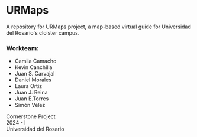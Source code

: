 # URMaps
A repository for URMaps project, a map-based virtual guide for Universidad del Rosario's cloister campus.

### Workteam:
* Camila Camacho
* Kevin Canchilla
* Juan S. Carvajal
* Daniel Morales
* Laura Ortiz
* Juan J. Reina
* Juan E.Torres
* Simón Vélez



Cornerstone Project\
2024 - I\
Universidad del Rosario
